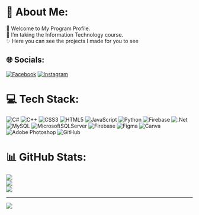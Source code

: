 # 💫 About Me:
👋 Welcome to My Program Profile.<br>🌱 I’m taking the Information Technology course.<br>✨ Here you can see the projects I made for you to see


## 🌐 Socials:
[![Facebook](https://img.shields.io/badge/Facebook-%231877F2.svg?logo=Facebook&logoColor=white)](https://www.facebook.com/majestisoo.riri) [![Instagram](https://img.shields.io/badge/Instagram-%23E4405F.svg?logo=Instagram&logoColor=white)](https://instagram.com/re.inxs) 

# 💻 Tech Stack:
![C#](https://img.shields.io/badge/c%23-%23239120.svg?style=plastic&logo=csharp&logoColor=white) ![C++](https://img.shields.io/badge/c++-%2300599C.svg?style=plastic&logo=c%2B%2B&logoColor=white) ![CSS3](https://img.shields.io/badge/css3-%231572B6.svg?style=plastic&logo=css3&logoColor=white) ![HTML5](https://img.shields.io/badge/html5-%23E34F26.svg?style=plastic&logo=html5&logoColor=white) ![JavaScript](https://img.shields.io/badge/javascript-%23323330.svg?style=plastic&logo=javascript&logoColor=%23F7DF1E) ![Python](https://img.shields.io/badge/python-3670A0?style=plastic&logo=python&logoColor=ffdd54) ![Firebase](https://img.shields.io/badge/firebase-%23039BE5.svg?style=plastic&logo=firebase) ![.Net](https://img.shields.io/badge/.NET-5C2D91?style=plastic&logo=.net&logoColor=white) ![MySQL](https://img.shields.io/badge/mysql-4479A1.svg?style=plastic&logo=mysql&logoColor=white) ![MicrosoftSQLServer](https://img.shields.io/badge/Microsoft%20SQL%20Server-CC2927?style=plastic&logo=microsoft%20sql%20server&logoColor=white) ![Firebase](https://img.shields.io/badge/firebase-a08021?style=plastic&logo=firebase&logoColor=ffcd34) ![Figma](https://img.shields.io/badge/figma-%23F24E1E.svg?style=plastic&logo=figma&logoColor=white) ![Canva](https://img.shields.io/badge/Canva-%2300C4CC.svg?style=plastic&logo=Canva&logoColor=white) ![Adobe Photoshop](https://img.shields.io/badge/adobe%20photoshop-%2331A8FF.svg?style=plastic&logo=adobe%20photoshop&logoColor=white) ![GitHub](https://img.shields.io/badge/github-%23121011.svg?style=plastic&logo=github&logoColor=white)
# 📊 GitHub Stats:
![](https://github-readme-stats.vercel.app/api?username=diareinxs&theme=rose&hide_border=true&include_all_commits=true&count_private=true)<br/>
![](https://github-readme-streak-stats.herokuapp.com/?user=diareinxs&theme=rose&hide_border=true)<br/>
![](https://github-readme-stats.vercel.app/api/top-langs/?username=diareinxs&theme=rose&hide_border=true&include_all_commits=true&count_private=true&layout=compact)

---
[![](https://visitcount.itsvg.in/api?id=diareinxs&icon=9&color=10)](https://visitcount.itsvg.in)

<!-- Proudly created with GPRM ( https://gprm.itsvg.in ) -->

